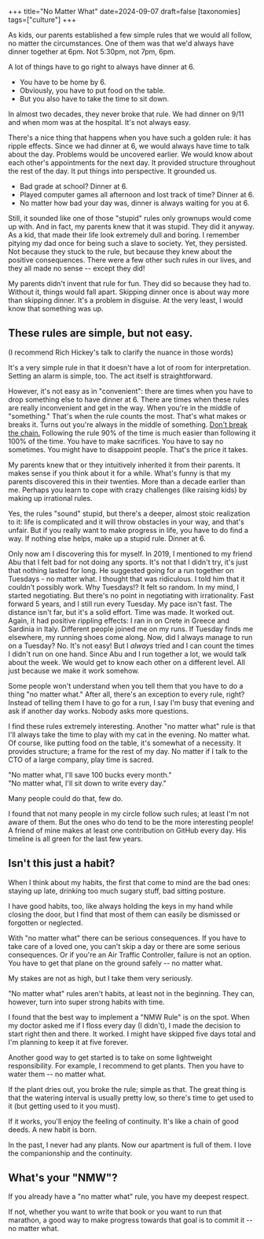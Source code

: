 +++
title="No Matter What"
date=2024-09-07
draft=false
[taxonomies]
tags=["culture"]
+++

As kids, our parents established a few simple rules that we would all follow, no matter the circumstances.
One of them was that we'd always have dinner together at 6pm.
Not 5:30pm, not 7pm, 6pm.

A lot of things have to go right to always have dinner at 6.

- You have to be home by 6.
- Obviously, you have to put food on the table.
- But you also have to take the time to sit down. 

In almost two decades, they never broke that rule.
We had dinner on 9/11 and when mom was at the hospital.
It's not always easy.

There's a nice thing that happens when you have such a golden rule: it has ripple effects.
Since we had dinner at 6, we would always have time to talk about the day.
Problems would be uncovered earlier.
We would know about each other's appointments for the next day.
It provided structure throughout the rest of the day.
It put things into perspective. 
It grounded us.

- Bad grade at school? Dinner at 6.
- Played computer games all afternoon and lost track of time? Dinner at 6.
- No matter how bad your day was, dinner is always waiting for you at 6.

Still, it sounded like one of those "stupid" rules only grownups would come up with.
And in fact, my parents knew that it was stupid.
They did it anyway.
As a kid, that made their life look extremely dull and boring.
I remember pitying my dad once for being such a slave to society.
Yet, they persisted.
Not because they stuck to the rule, but because they knew about the positive consequences.
There were a few other such rules in our lives, and they all made no sense -- except they did!

My parents didn't invent that rule for fun. They did so because they had to.
Without it, things would fall apart.
Skipping dinner once is about way more than skipping dinner.
It's a problem in disguise.
At the very least, I would know that something was up.

## These rules are simple, but not easy. 

(I recommend Rich Hickey's talk to clarify the nuance in those words)

It's a very simple rule in that it doesn't have a lot of room for interpretation.
Setting an alarm is simple, too.
The act itself is straightforward.

However, it's not easy as in "convenient": there are times when you have to drop something else to have dinner at 6.
There are times when these rules are really inconvenient and get in the way.
When you're in the middle of "something."
That's when the rule counts the most.
That's what makes or breaks it.
Turns out you're always in the middle of something.
[Don't break the chain.](https://sureshjoshi.com/productivity/dont-break-the-chain-says-seinfeld)
Following the rule 90% of the time is much easier than following it 100% of the time.
You have to make sacrifices.
You have to say no sometimes.
You might have to disappoint people.
That's the price it takes.

My parents knew that or they intuitively inherited it from their parents.
It makes sense if you think about it for a while.
What's funny is that my parents discovered this in their twenties.
More than a decade earlier than me.
Perhaps you learn to cope with crazy challenges (like raising kids) by making up irrational rules.

Yes, the rules "sound" stupid, but there's a deeper, almost stoic realization to it:
life is complicated and it will throw obstacles in your way, and that's unfair. 
But if you really want to make progress in life, you have to do find a way. 
If nothing else helps, make up a stupid rule.
Dinner at 6.

Only now am I discovering this for myself.
In 2019, I mentioned to my friend Abu that I felt bad for not doing any sports.
It's not that I didn't try, it's just that nothing lasted for long.
He suggested going for a run together on Tuesdays - no matter what.
I thought that was ridiculous.
I told him that it couldn't possibly work.
Why Tuesdays!?
It felt so random.
In my mind, I started negotiating.
But there's no point in negotiating with irrationality.
Fast forward 5 years, and I still run every Tuesday.
My pace isn't fast. The distance isn't far, but it's a solid effort.
Time was made.
It worked out.
Again, it had positive rippling effects:
I ran in on Crete in Greece and Sardinia in Italy.
Different people joined me on my runs.
If Tuesday finds me elsewhere, my running shoes come along.
Now, did I always manage to run on a Tuesday?
No. It's not easy!
But I _always_ tried and I can count the times I didn't run on one hand.
Since Abu and I run together a lot, we would talk about the week.
We would get to know each other on a different level.
All just because we make it work somehow.

Some people won't understand when you tell them that you have to do a thing "no matter what."
After all, there's an exception to every rule, right?
Instead of telling them I have to go for a run, I say I'm busy that evening and ask if another day works.
Nobody asks more questions.

I find these rules extremely interesting.
Another "no matter what" rule is that I'll always take the time to play with my cat in the evening.
No matter what.
Of course, like putting food on the table, it's somewhat of a necessity.
It provides structure; a frame for the rest of my day.
No matter if I talk to the CTO of a large company, play time is sacred.

"No matter what, I'll save 100 bucks every month."  
"No matter what, I'll sit down to write every day."  

Many people could do that, few do.

I found that not many people in my circle follow such rules; at least I'm not aware of them.
But the ones who do tend to be the more interesting people!
A friend of mine makes at least one contribution on GitHub every day.
His timeline is all green for the last few years.

## Isn't this just a habit?

When I think about my habits, the first that come to mind are the bad ones:
staying up late, drinking too much sugary stuff, bad sitting posture.

I have good habits, too, like always holding the keys in my hand while closing the door,
but I find that most of them can easily be dismissed or forgotten or neglected.

With "no matter what" there can be serious consequences.
If you have to take care of a loved one, you can't skip a day or there are some serious consequences.
Or if you're an Air Traffic Controller, failure is not an option.
You have to get that plane on the ground safely -- no matter what.

My stakes are not as high, but I take them very seriously.

"No matter what" rules aren't habits, at least not in the beginning.
They can, however, turn into super strong habits with time.

I found that the best way to implement a "NMW Rule" is on the spot.
When my doctor asked me if I floss every day (I didn't), I made the decision to start right then and there.
It worked.
I might have skipped five days total and I'm planning to keep it at five forever.

Another good way to get started is to take on some lightweight responsibility.
For example, I recommend to get plants.
Then you have to water them -- no matter what.

If the plant dries out, you broke the rule; simple as that.
The great thing is that the watering interval is usually pretty low, so there's time to get used to it
(but getting used to it you must).

If it works, you'll enjoy the feeling of continuity.
It's like a chain of good deeds.
A new habit is born.

In the past, I never had any plants.
Now our apartment is full of them.
I love the companionship and the continuity.

## What's your "NMW"?

If you already have a "no matter what" rule, you have my deepest respect.

If not, whether you want to write that book or you want to run that marathon,
a good way to make progress towards that goal is to commit it -- no matter what. 